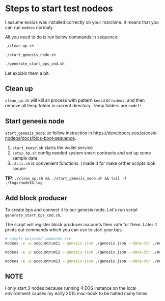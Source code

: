 # Steps to start test nodeos

I assume eosios was installed correctly on your marchine.
It means that you can run `nodeos` normaly.

All you need to do is run below commands in sequence:

```bash
./clean_up.sh

./start_genesis_node.sh

./generate_start_bps_cmd.sh
```

Let explain them a bit.

## Clean up

`clean_up.sh` will kill all process with pattern `keosd` or `nodeos`,
and then remove all temp folder in current directory. Temp folders are `node1*`.

## Start genesis node

`start_genesis_node.sh` follow instruction in https://developers.eos.io/eosio-nodeos/docs/bios-boot-sequence.

1. `start_keosd.sh` starts the wallet service
1. `setup_bp.sh` config needed system smart contracts and set up some sample data
1. `utils.sh` is convenient functions. I made it for make orther scripts look simple

**TIP**: `./clean_up.sh && ./start_genesis_node.sh && tail -f ./logs/node10.log`

## Add block producer

To create bps and connect it to our genesis node. Let's run script `generate_start_bps_cmd.sh`.

The script will register block producer accounts then vote for them. Later it prints out commands
which you can use to start your bps.

```bash
# sample outputed commands are
nodeos -e -p accountnum11 --genesis-json ./genesis.json --data-dir ./node11 --config-dir ./config --http-server-address 0.0.0.0:8881 --p2p-listen-endpoint 0.0.0.0:8891 --signature-provider EOS74hRF6C4TWnAY1MWJwFdE4NKnoYSazcTBGUEBqqP41aa2BR6Jc=KEY:5JqfpZngJysPemfhkWU2tT99SmP8uVR9MLzCPxSoT5UoHNpoYKh --p2p-peer-address localhost:8890 --p2p-peer-address localhost:8892 --p2p-peer-address localhost:8893 3>&1 1>./logs/node11.log 2>&1 &

nodeos -e -p accountnum12 --genesis-json ./genesis.json --data-dir ./node12 --config-dir ./config --http-server-address 0.0.0.0:8882 --p2p-listen-endpoint 0.0.0.0:8892 --signature-provider EOS74hRF6C4TWnAY1MWJwFdE4NKnoYSazcTBGUEBqqP41aa2BR6Jc=KEY:5JqfpZngJysPemfhkWU2tT99SmP8uVR9MLzCPxSoT5UoHNpoYKh --p2p-peer-address localhost:8890 --p2p-peer-address localhost:8893 --p2p-peer-address localhost:8891 3>&1 1>./logs/node12.log 2>&1 &

nodeos -e -p accountnum13 --genesis-json ./genesis.json --data-dir ./node13 --config-dir ./config --http-server-address 0.0.0.0:8883 --p2p-listen-endpoint 0.0.0.0:8893 --signature-provider EOS74hRF6C4TWnAY1MWJwFdE4NKnoYSazcTBGUEBqqP41aa2BR6Jc=KEY:5JqfpZngJysPemfhkWU2tT99SmP8uVR9MLzCPxSoT5UoHNpoYKh --p2p-peer-address localhost:8890 --p2p-peer-address localhost:8891 --p2p-peer-address localhost:8892 3>&1 1>./logs/node13.log 2>&1 &
```

## NOTE

I only start 3 nodes because running 4 EOS instance on the local environment causes my early 2015 mac-book to be halted many times.
